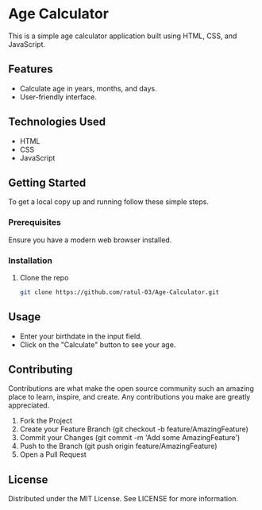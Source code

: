 # Age Calculator

This is a simple age calculator application built using HTML, CSS, and JavaScript.

## Features

- Calculate age in years, months, and days.
- User-friendly interface.

## Technologies Used

- HTML
- CSS
- JavaScript

## Getting Started

To get a local copy up and running follow these simple steps.

### Prerequisites

Ensure you have a modern web browser installed.

### Installation

1. Clone the repo
   ```sh
   git clone https://github.com/ratul-03/Age-Calculator.git
   ```

## Usage
- Enter your birthdate in the input field.
- Click on the "Calculate" button to see your age.

## Contributing
Contributions are what make the open source community such an amazing place to learn, inspire, and create. Any contributions you make are greatly appreciated.

1. Fork the Project
2. Create your Feature Branch (git checkout -b feature/AmazingFeature)
3. Commit your Changes (git commit -m 'Add some AmazingFeature')
4. Push to the Branch (git push origin feature/AmazingFeature)
5. Open a Pull Request

## License
Distributed under the MIT License. See LICENSE for more information.

